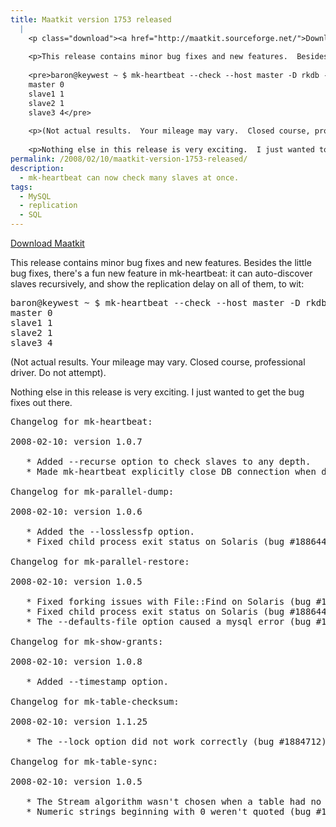 ```yaml
---
title: Maatkit version 1753 released
  |
    <p class="download"><a href="http://maatkit.sourceforge.net/">Download Maatkit</a></p>
    
    <p>This release contains minor bug fixes and new features.  Besides the little bug fixes, there's a fun new feature in mk-heartbeat: it can auto-discover slaves recursively, and show the replication delay on all of them, to wit:</p>
    
    <pre>baron@keywest ~ $ mk-heartbeat --check --host master -D rkdb --recurse 10
    master 0
    slave1 1
    slave2 1
    slave3 4</pre>
    
    <p>(Not actual results.  Your mileage may vary.  Closed course, professional driver.  Do not attempt).</p>
    
    <p>Nothing else in this release is very exciting.  I just wanted to get the bug fixes out there.</p>
permalink: /2008/02/10/maatkit-version-1753-released/
description:
  - mk-heartbeat can now check many slaves at once.
tags:
  - MySQL
  - replication
  - SQL
---
```

<p class="download">
  <a href="http://code.google.com/p/maatkit/">Download Maatkit</a>
</p>

This release contains minor bug fixes and new features. Besides the little bug fixes, there's a fun new feature in mk-heartbeat: it can auto-discover slaves recursively, and show the replication delay on all of them, to wit:

<pre>baron@keywest ~ $ mk-heartbeat --check --host master -D rkdb --recurse 10
master 0
slave1 1
slave2 1
slave3 4</pre>

(Not actual results. Your mileage may vary. Closed course, professional driver. Do not attempt).

Nothing else in this release is very exciting. I just wanted to get the bug fixes out there.

<pre>Changelog for mk-heartbeat:

2008-02-10: version 1.0.7

   * Added --recurse option to check slaves to any depth.
   * Made mk-heartbeat explicitly close DB connection when done.

Changelog for mk-parallel-dump:

2008-02-10: version 1.0.6

   * Added the --losslessfp option.
   * Fixed child process exit status on Solaris (bug #1886444).

Changelog for mk-parallel-restore:

2008-02-10: version 1.0.5

   * Fixed forking issues with File::Find on Solaris (bug #1887102).
   * Fixed child process exit status on Solaris (bug #1886444).
   * The --defaults-file option caused a mysql error (bug #1886866).

Changelog for mk-show-grants:

2008-02-10: version 1.0.8

   * Added --timestamp option.

Changelog for mk-table-checksum:

2008-02-10: version 1.1.25

   * The --lock option did not work correctly (bug #1884712).

Changelog for mk-table-sync:

2008-02-10: version 1.0.5

   * The Stream algorithm wasn't chosen when a table had no key.
   * Numeric strings beginning with 0 weren't quoted (bug #1883019).</pre>

